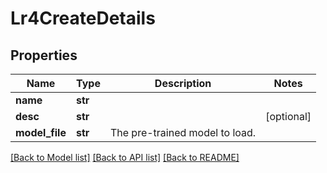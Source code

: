 # Lr4CreateDetails

## Properties
Name | Type | Description | Notes
------------ | ------------- | ------------- | -------------
**name** | **str** |  | 
**desc** | **str** |  | [optional] 
**model_file** | **str** | The pre-trained model to load. | 

[[Back to Model list]](../README.md#documentation-for-models) [[Back to API list]](../README.md#documentation-for-api-endpoints) [[Back to README]](../README.md)


